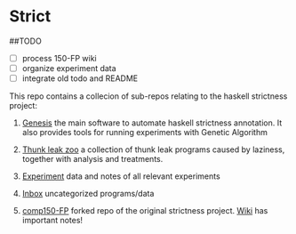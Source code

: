 # Strict

##TODO
- [ ] process 150-FP wiki
- [ ] organize experiment data
- [ ] integrate old todo and README

This repo contains a collecion of sub-repos relating to the haskell strictness project: 

1. [Genesis](https://github.com/remysucre/Genesis) the main software to automate haskell strictness annotation. 
It also provides tools for running experiments with Genetic Algorithm

2. [Thunk leak zoo](https://github.com/remysucre/haskell-thunk-leak-zoo) a collection of thunk leak programs
caused by laziness, together with analysis and treatments. 

3. [Experiment](https://github.com/remysucre/strict-experiments) data and notes of all relevant experiments

4. [Inbox](https://github.com/remysucre/repo-inbox) uncategorized programs/data

5. [comp150-FP](https://github.com/remysucre/comp150-FP) forked repo of the original strictness project. 
[Wiki](https://github.com/remysucre/comp150-FP/wiki) has important notes! 
